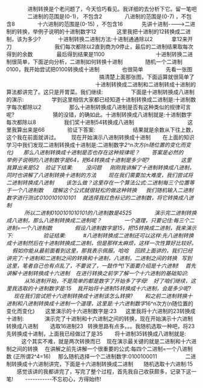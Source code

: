 　　　　进制转换是个老问题了，今天恰巧看见。我详细的去分析下它。留一笔吧
　　　　二进制的范围是(0-1)， 不包含2
　　　　八进制的范围是(0-7) ，不包含8
　　　　十六进制的范围是(0-15) ，不包含16
　　　 先讲十进制---->二进制的转换，举例子说明的十进制数字12
&nbsp;
　　　这里我把十进制的12转换成二进制，该为多少?
　　　十进制转换二进制方法:十进制通通除以2
　　　 拿12来开刀
　　　<img src="https://images2017.cnblogs.com/blog/1090320/201712/1090320-20171217193413639-1903227757.png" alt="">
&nbsp;
　　　　我们每次都除以2直到商为0停止，最后的二进制结果取每次得到的余数
&nbsp; &nbsp; &nbsp; &nbsp; &nbsp; &nbsp; &nbsp; &nbsp;最后得到结果是1100
　　　　<img src="https://images2017.cnblogs.com/blog/1090320/201712/1090320-20171217193516218-2112940872.png" alt="">
&nbsp;
&nbsp;
　　　　十进制转换二进制很简单，下面逆向分析，二进制如何转换十进制
　　　　随机一个二进制0100，我开始尝试把0100转换成十进制
　　　　也很简单
　　　　先看一张图
　　　　<img src="https://images2017.cnblogs.com/blog/1090320/201712/1090320-20171217194343921-286314005.png" alt="">
　　　　
　　　　　　　　　搞清楚上面那张图，下面运算就很简单了
　　　　　　　　　　<img src="https://images2017.cnblogs.com/blog/1090320/201712/1090320-20171217195103702-529133162.png" alt="">
&nbsp;
　　　　　　十进制转换成二进制和二进制转成十进制的算法都讲完了。这只是开胃菜。我们继续:
　　　　　下面是十进制转换成八进制的演示:
　　　　　学到这里相信大家都已经知道十进制转换成二进制是:十进制数字每次都除以2
　　　　　那么十进制转换成八进制是否有这种类似的规律可言呢?　　
　　　　　猜的没错，的确如此。十进制转换成八进制就是:十进制数字每次都除以8
　　　　　我们奖十进制54转换成八进制
　　　　　<img src="https://images2017.cnblogs.com/blog/1090320/201712/1090320-20171217195915108-1128930422.png" alt="">
&nbsp;
　　　　这里我算出来是66
　　　　验证下答案:
　　　　<img src="https://images2017.cnblogs.com/blog/1090320/201712/1090320-20171217195935436-1315872085.png" alt="">
&nbsp;
　　结果就是余数从下往上数，这个我在前面就讲过。
　　现在开始演示八进制转换成十进制
　　在上面的知识学习中我们发现二进制转换成十进制是:二进制数字*2^n次方(n随位置的变化而变化)
　 &nbsp;那么八进制转换成十进制是否也存在这种规律呢？
　　答案是必然的
&nbsp; &nbsp; &nbsp; 举例子说明的八进制数字是64，把64转换成十进制是多少呢?　　
　　<img src="https://images2017.cnblogs.com/blog/1090320/201712/1090320-20171217200447749-525945713.png" alt="">
&nbsp;
&nbsp; &nbsp;这里我算出来是52
&nbsp; &nbsp;验证下结果:
　<img src="https://images2017.cnblogs.com/blog/1090320/201712/1090320-20171217200514639-2028880800.png" alt="">
&nbsp;
&nbsp;没问题
　 刚刚我讲解了十进制转换成八进制，同时也讲解了八进制转换十进制的方法
　　现在我们需要加大难度，我们尝试将二进制转换成八进制
　　该怎么做？这里存在一个算法公式:二进制每三个位置等于一个八进制数
&nbsp; &nbsp; &nbsp;理解这个公式就很轻松的做这种转换
&nbsp; &nbsp; &nbsp;我们随机输入二进制数字进行测试:0100101010101
　就选择我红色标记的二进制数，将它转换成八进制<br>
　　<img src="https://images2017.cnblogs.com/blog/1090320/201712/1090320-20171217201441733-1413853329.png" alt="">
&nbsp;
&nbsp;
所以二进制0100101010101的八进制数是4525
　　　　演示完二进制转换成八进制，那么八进制转换成二进制呢？
　　　　一个道理，只要记住:每三个二进制=一个八进制数
　　　　假设八进制数字是15，把15转换成二进制，我来演示下:
　　　　<img src="https://images2017.cnblogs.com/blog/1090320/201712/1090320-20171217202007077-1267039424.png" alt="">
&nbsp;
&nbsp;
验证结果:
&nbsp; &nbsp; &nbsp;<img src="https://images2017.cnblogs.com/blog/1090320/201712/1090320-20171217202026311-1794379102.png" alt="">
　 #八进制转换成二进制还可以这样:先八进制转换成十进制然后在十进制转换成二进制，但是那样太麻烦，这样一次性算好比较好。
&nbsp;
&nbsp; 假如你能从最前面看到这里，那我表示佩服。哈哈&nbsp;
&nbsp; 回顾上面讲的，我们已经讲完了:十进制和二进制之间的转换和十进制，八进制，二进制之间的转换
&nbsp; 写到这里，笔者自己也有点乱了，不要说了，一鼓作气!下面要介绍是十六进制!
　首先讲解十进制转换成十六进制
&nbsp; &nbsp;在进行转换之前学了解一个十六进制的基础知识:
　　<img src="https://images2017.cnblogs.com/blog/1090320/201712/1090320-20171217202851436-1521743930.png" alt="">
&nbsp;
&nbsp; 从16进制开始，不是简单的都是数字了开始多了字母!
&nbsp; &nbsp;好了咱们继续，这里我选取的十进制数字是:15
&nbsp;&nbsp; 我开始将十进制15转换成十六进制，会是多少呢?
&nbsp;&nbsp;<img src="https://images2017.cnblogs.com/blog/1090320/201712/1090320-20171217203208046-445099954.png" alt="">
&nbsp;
&nbsp;
&nbsp;现在我们尝试把十六进制转换成十进制该怎么转换?
　　和之前二进制转换十进制和八进制转换成十进制一个道理，这里是:十六进制数字*16^n次方(n随位置的变化而变化)
&nbsp; &nbsp; &nbsp; 这里演示的十六进制数字是:23
&nbsp; &nbsp; &nbsp;这里我将十六进制的23转换成十进制:
　　<img src="https://images2017.cnblogs.com/blog/1090320/201712/1090320-20171217203737593-1618505851.png" alt="">
&nbsp;
&nbsp;
&nbsp;演示完了十进制和十六进制之间的转换，现在开始演示十六进制转换成八进制
　　选取16进制23
&nbsp;&nbsp;转换思路有点多。。。我随机选取一种吧，将23先转换成十进制，上面我已经做过了是35
　　将十进制35转换成八进制就是:
　　<img src="https://images2017.cnblogs.com/blog/1090320/201712/1090320-20171217204256780-1238666296.png" alt="">
&nbsp;
这个其实不难，就是两次转换而已
&nbsp; &nbsp;现在演示最关键的就是二进制和十六进制之间的转换
　在讲解之前先讲解一个很重要的公式:每四个二进制=一个八进制数 (正所谓2^4=16)
&nbsp; &nbsp; 那么随机选择一个二进制数字:0100100011
　　<img src="https://images2017.cnblogs.com/blog/1090320/201712/1090320-20171217204820827-1561215767.png" alt="">
&nbsp;
&nbsp;
&nbsp; &nbsp; &nbsp; 二进制转换成十六进制讲完，下面是十六进制转换成二进制
&nbsp; &nbsp; &nbsp; 随机选取十六进制:15
&nbsp; &nbsp;&nbsp;<img src="https://images2017.cnblogs.com/blog/1090320/201712/1090320-20171217205106593-976646977.png" alt="">
&nbsp;
 &nbsp; 感觉该讲的我都讲完了，写完了整个过程，首先我自己收获颇多，记录下这一笔!
　　-----------不忘初心，方得始终!
&nbsp;
&nbsp;
&nbsp; &nbsp;&nbsp;
&nbsp;
&nbsp;
&nbsp;
&nbsp; &nbsp;
　&nbsp;
&nbsp;
&nbsp;
　　
&nbsp;
&nbsp;
　
&nbsp;
&nbsp;
&nbsp;
&nbsp;
　　　　　　　　
&nbsp;
　　　　